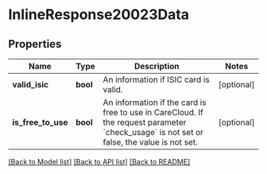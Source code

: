 # InlineResponse20023Data

## Properties
Name | Type | Description | Notes
------------ | ------------- | ------------- | -------------
**valid_isic** | **bool** | An information if ISIC card is valid. | [optional] 
**is_free_to_use** | **bool** | An information if the card is free to use in CareCloud. If the request parameter &#x60;check_usage&#x60; is not set or false, the value is not set. | [optional] 

[[Back to Model list]](../../README.md#documentation-for-models) [[Back to API list]](../../README.md#documentation-for-api-endpoints) [[Back to README]](../../README.md)

